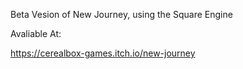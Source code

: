 Beta Vesion of New Journey, using the Square Engine 

Avaliable At:

https://cerealbox-games.itch.io/new-journey
